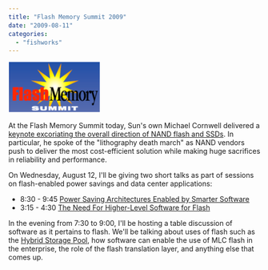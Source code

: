 ```yaml
---
title: "Flash Memory Summit 2009"
date: "2009-08-11"
categories: 
  - "fishworks"
---
```


![](images/fms.png)

At the Flash Memory Summit today, Sun's own Michael Cornwell delivered a [keynote excoriating the overall direction of NAND flash and SSDs](http://www.eetimes.com/showArticle.jhtml?articleID=219200284). In particular, he spoke of the "lithography death march" as NAND vendors push to deliver the most cost-efficient solution while making huge sacrifices in reliability and performance.

On Wednesday, August 12, I'll be giving two short talks as part of sessions on flash-enabled power savings and data center applications:

- 8:30 - 9:45 [Power Saving Architectures Enabled by Smarter Software](http://dtrace.org/resources/ahl/fms09_leventhal_power.pdf)
- 3:15 - 4:30 [The Need For Higher-Level Software for Flash](http://dtrace.org/resources/ahl/fms09_leventhal_software.pdf)

In the evening from 7:30 to 9:00, I'll be hosting a table discussion of software as it pertains to flash. We'll be talking about uses of flash such as the [Hybrid Storage Pool](http://dtrace.org/blogs/ahl/hybrid_storage_pools_in_cacm), how software can enable the use of MLC flash in the enterprise, the role of the flash translation layer, and anything else that comes up.
